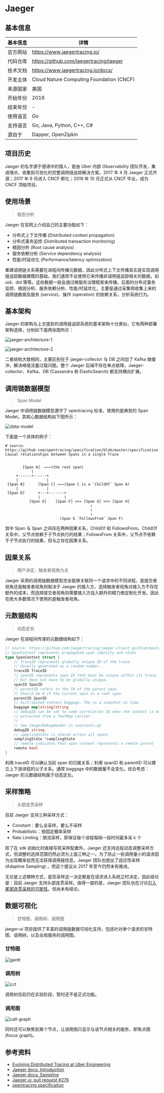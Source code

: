 # Jaeger

## 基本信息

| 基本信息 | 详情                                     |
| -------- | ---------------------------------------- |
| 官方网站 | https://www.jaegertracing.io/            |
| 代码仓库 | https://github.com/jaegertracing/jaeger  |
| 技术文档 | https://www.jaegertracing.io/docs/       |
| 开发主体 | Cloud Nature Computing Foundation (CNCF) |
| 来源国家 | 美国                                     |
| 开始年份 | 2016                                     |
| 结束年份 | -                                        |
| 使用语言 | Go                                       |
| 支持语言 | Go, Java, Python, C++, C#                |
| 源自于   | Dapper, OpenZipkin                       |

## 项目历史

Jaeger 的名字源于德语中的猎人，是由 Uber 内部 Observability 团队开发，集成埋点、收集到可视化的完整调用链追踪解决方案。2017 年 4 月 Jaeger 正式开源；2017 年 9 月进入 CNCF 孵化；2019 年 10 月正式从 CNCF 毕业，成为 CNCF 顶级项目。

## 使用场景

>  稳态分析

Jaeger 在官网上介绍自己的主要功能如下：

* 分布式上下文传播 (Distributed context propagation)
* 分布式事务监控 (Distributed transaction monitoring)
* 根因分析 (Root cause analysis)
* 服务依赖分析 (Service dependency analysis)
* 性能/时延优化 (Performance/latency optimization)

重建调用链关系需要在进程间传播元数据，因此分布式上下文传播其实是实现调用链追踪数据建模的基础，我们通常不会使用它来传播非调用链追踪相关的数据，如 uid、did 等等。这些数据一般会通过微服务治理框架来传播。后面的分布式事务监控、根因分析、服务依赖分析、性能/时延优化，主要是通过采集侧收集上来的调用链数据及服务 (service)、操作 (operation) 的依赖关系，分析系统行为。

## 基本架构

Jaeger 的架构与上文提到的调用链追踪系统的基本架构十分类似，它有两种部署架构选择，分别如下面两张图所示：

![jaeger-architecture-1](./jaeger-architecture-1.png)



![jaeger-architecture-2](./jaeger-architecture-2.png)

二者结构大致相同，主要区别在于 jaeger-collector 与 DB 之间加了 Kafka 做缓冲，解决峰值流量过载问题。整个 Jaeger 后端不存在单点故障，Jaeger-collector、Kafka、DB (Cassandra 和 ElasticSearch) 都支持横向扩展。

## 调用链数据模型

> Span Model

Jaeger 中调用链数据模型遵守了 opentracing 标准，使用的是典型的 Span Model，其核心数据结构如下图所示：

![data-model](./data-model.png)

下面是一个具体的例子：

```
# source: https://github.com/opentracing/specification/blob/master/specification.md
Causal relationships between Spans in a single Trace


        [Span A]  ←←←(the root span)
            |
     +------+------+
     |             |
 [Span B]      [Span C] ←←←(Span C is a `ChildOf` Span A)
     |             |
 [Span D]      +---+-------+
               |           |
           [Span E]    [Span F] >>> [Span G] >>> [Span H]
                                       ↑
                                       ↑
                                       ↑
                         (Span G `FollowsFrom` Span F)
```

其中 Span 与 Span 之间存在两种因果关系，ChildOf 和 FollowsFrom。ChildOf 关系中，父节点依赖于子节点执行的结果；FollowsFrom 关系中，父节点不依赖于子节点执行的结果，但与之存在因果关系。

## 因果关系

> 用户决定，触发者视角为主

Jaeger 采用的调用链数据模型完全能够关联同一个请求中的不同进程，是提交者视角还是触发者视角则取决于 Jaeger 的接入方，选择触发者视角对接入方不存在额外的成本，而选择提交者视角则需要接入方投入额外的精力做定制化开发。因此在绝大多数情况下使用的是触发者视角。

## 元数据结构

>  动态定长

Jaeger 在进程间传递的元数据结构如下：

```go
// source: https://github.com/jaegertracing/jaeger-client-go/blob/master/span_context.go
// SpanContext represents propagated span identity and state
type SpanContext struct {
	// traceID represents globally unique ID of the trace.
	// Usually generated as a random number.
	traceID TraceID
	// spanID represents span ID that must be unique within its trace,
	// but does not have to be globally unique.
	spanID SpanID
	// parentID refers to the ID of the parent span.
	// Should be 0 if the current span is a root span.
	parentID SpanID
	// Distributed Context baggage. The is a snapshot in time.
	baggage map[string]string
	// debugID can be set to some correlation ID when the context is being
	// extracted from a TextMap carrier.
	//
	// See JaegerDebugHeader in constants.go
	debugID string
	// samplingState is shared across all spans
	samplingState *samplingState
	// remote indicates that span context represents a remote parent
	remote bool
}
```

利用 traceID 可以确认当前 span 的归属关系；利用 spanID 和 parentID 可以建立上下游进程的父子关系。通常 baggage 中的数据量不会变化。综合考虑：Jaeger 的元数据结构属于动态定长。

## 采样策略

> 头部连贯采样

目前 Jaeger 支持三种采样方式：

* Constant：要么全采样，要么不采样
* Probabilistic：按固定概率采样
* Rate Limiting：限流采样，即保证每个进程每隔一段时间最多采 k 个

除了在 sdk 初始化时直接写死采样配置外，Jaeger 还支持远程动态调整采样方式，但调整的选择范围仍然必须为上面三种之一。为了防止一些调用量小的请求因为出现概率低而无法获得调用链信息，Jaeger 团队也提出了适应性采样 (Adaptive Sampling) ，但这个提议从 2017 年至今仍然未有推进。

无论是上述哪种方式，是否采样这一决定都是在请求进入系统之时决定，因此结论是：目前 Jaeger 支持头部连贯采样。值得一提的是，Jaeger 团队也在讨论[引入尾部连贯采样的可能性](https://github.com/jaegertracing/jaeger/issues/425)，但尚未有结论。

## 数据可视化

> 甘特图、调用树、调用图

jaeger-ui 项目提供了丰富的调用链数据可视化支持，包括针对单个请求的甘特图、调用树，以及全局服务的调用图。

### 甘特图

![gantt](./gantt.png)

### 调用树

![cct](./cct.png)

调用树目前仍在实验阶段，暂时还不是正式功能。

### 调用图

![call-graph](./call-graph.png)

同时还可以聚焦到某个节点，让调用图只显示与该节点相关的服务，即焦点图 (focus graph)。

## 参考资料

* [Evolving Distributed Tracing at Uber Engineering](https://eng.uber.com/distributed-tracing/)
* [Jaeger docs: Introduction](https://www.jaegertracing.io/docs/)
* [Jaeger docs: Sampling](https://www.jaegertracing.io/docs/sampling/)
* [Jaeger ui: pull request #276](https://github.com/jaegertracing/jaeger-ui/pull/276)
* [opentracing specification](https://github.com/opentracing/specification/blob/master/specification.md)

